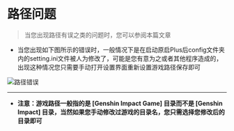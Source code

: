 # 路径问题

> 当您出现路径有误之类的问题时，您可以参阅本篇文章



- 当您出现如下图所示的错误时，一般情况下是在启动原启Plus后config文件夹内的setting.ini文件被人为修改了，可能是您有意为之或者其他程序造成的，出现这种情况您只需要手动打开设置界面重新设置游戏路径保存即可

![路径错误](https://s2.loli.net/2022/03/09/Uy4cx8tS1awWlQh.jpg)

---

- **注意：游戏路径一般指的是 [Genshin Impact Game] 目录而不是 [Genshin Impact] 目录，当然如果您手动修改过游戏的目录名，您只需选择您修改后的目录即可** 

